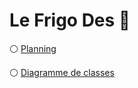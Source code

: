 # Le Frigo Des :ant:


:white_circle: [Planning](https://docs.google.com/spreadsheets/d/1zxSujRc3ozxfOgkNp1QNU_VUssCp0XBmv8i4vU9pQRo)

:white_circle: [Diagramme de classes](https://drive.google.com/open?id=1yQ2yqACMMOybwHpVZHxuAmS0F-vT36LL6BKNOva6D-I/view?usp=sharing)

